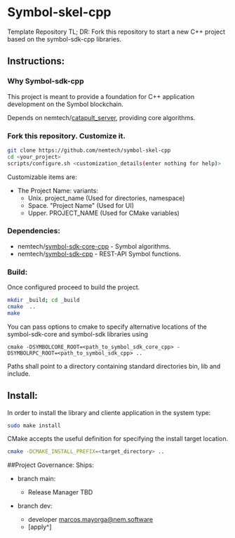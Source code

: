 # Symbol-skel-cpp
Template Repository
TL; DR: Fork this repository to start a new C++ project based on the symbol-sdk-cpp libraries.

## Instructions:


### Why Symbol-sdk-cpp

This project is meant to provide a foundation for C++ application development on the Symbol blockchain.

Depends on nemtech/[catapult_server](https://github.com/nemtech/catapult-server "GitHub link"), providing core algorithms.

### Fork this repository. Customize it.
```sh
git clone https://github.com/nemtech/symbol-skel-cpp
cd <your_project>
scripts/configure.sh <customization_details(enter nothing for help)>
```
Customizable items are:
* The Project Name: 
  variants:
  * Unix. project_name (Used for directories, namespace)
  * Space. "Project Name" (Used for UI) 
  * Upper. PROJECT_NAME (Used for CMake variables)	
	

### Dependencies:
* nemtech/[symbol-sdk-core-cpp](https://github.com/nemtech/symbol-sdk-core-cpp "GitHub link")  -  Symbol algorithms.
* nemtech/[symbol-sdk-cpp](https://github.com/nemtech/symbol-sdk-cpp "GitHub link")  -  REST-API Symbol functions.

### Build:
Once configured proceed to build the project.

```sh
mkdir _build; cd _build
cmake  ..
make
```
You can pass options to cmake to specify alternative locations of the symbol-sdk-core and symbol-sdk libraries using
```
cmake -DSYMBOLCORE_ROOT=<path_to_symbol_sdk_core_cpp> -DSYMBOLRPC_ROOT=<path_to_symbol_sdk_cpp> ..
```
Paths shall point to a directory containing standard directories bin, lib and include.

## Install:
In order to install the library and cliente application in the system type:
```sh
sudo make install
```

CMake accepts the useful definition for specifying the install target location.
```sh
cmake -DCMAKE_INSTALL_PREFIX=<target_directory> ..
```

##Project Governance:
Ships: 
* branch main: 
  * Release Manager TBD

* branch dev:
  * developer marcos.mayorga@nem.software
  * [apply^]



